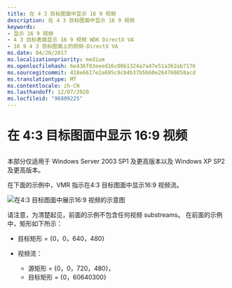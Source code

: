 ```yaml
---
title: 在 4 3 目标图面中显示 16 9 视频
description: 在 4 3 目标图面中显示 16 9 视频
keywords:
- 显示 16 9 视频
- 4 3 目标表面显示 16 9 视频 WDK DirectX VA
- 16 9 4 3 目标图面上的视频-DirectX VA
ms.date: 04/20/2017
ms.localizationpriority: medium
ms.openlocfilehash: 6e436f03eeed16c00b1324a7a47e51a362ab7176
ms.sourcegitcommit: 418e6617e2a695c9cb4b37b5b60e264760858acd
ms.translationtype: MT
ms.contentlocale: zh-CN
ms.lasthandoff: 12/07/2020
ms.locfileid: "96809225"
---
```

# <a name="displaying-169-video-within-a-43-destination-surface"></a>在 4:3 目标图面中显示 16:9 视频


## <span id="ddk_displaying_16_9_video_within_a_4_3_destination_surface_gg"></span><span id="DDK_DISPLAYING_16_9_VIDEO_WITHIN_A_4_3_DESTINATION_SURFACE_GG"></span>


本部分仅适用于 Windows Server 2003 SP1 及更高版本以及 Windows XP SP2 及更高版本。

在下面的示例中，VMR 指示在4:3 目标图面中显示16:9 视频流。

![在4:3 目标图面中展示16:9 视频的示意图](images/trgrect.png)

请注意，为清楚起见，前面的示例不包含任何视频 substreams。 在前面的示例中，矩形如下所示：

-   目标矩形 = {0，0，640，480}

-   视频流：
    -   源矩形 = {0，0，720，480}，
    -   目标矩形 = {0，60640300}

 

 





